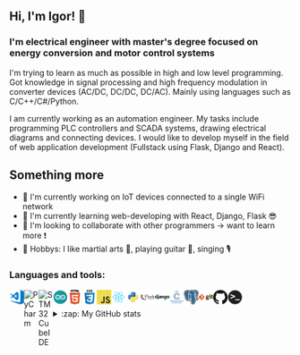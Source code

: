 ## Hi, I'm Igor! 🙂
### I'm electrical engineer with master's degree focused on energy conversion and motor control systems

I'm trying to learn as much as possible in high and low level programming. Got knowledge in signal processing and high frequency modulation in converter devices (AC/DC, DC/DC, DC/AC). Mainly using languages such as C/C++/C#/Python.

I am currently working as an automation engineer. My tasks include programming PLC controllers and SCADA systems, drawing electrical diagrams and connecting devices. I would like to develop myself in the field of web application development (Fullstack using Flask, Django and React).

## Something more
- 🥅 I'm currently working on IoT devices connected to a single WiFi network 
- 🍁 I'm currently learning web-developing with React, Django, Flask 😎
- 📱 I'm looking to collaborate with other programmers -> want to learn more ❗
- 🔦 Hobbys: I like martial arts 🥋, playing guitar 🎸, singing 🎙️

### Languages and tools:

<img align="left" alt="Visual Studio Code" width="26px" src="https://raw.githubusercontent.com/github/explore/80688e429a7d4ef2fca1e82350fe8e3517d3494d/topics/visual-studio-code/visual-studio-code.png" />
<img align="left" alt="PyCharm" width="26px" src="https://external-content.duckduckgo.com/iu/?u=https%3A%2F%2Fwww.pnglib.com%2Fwp-content%2Fuploads%2F2020%2F08%2Fpycharm-logo_5f33f6fdb32e6.png&f=1&nofb=1" />
<img align="left" alt="STM32CubeIDE" width="26px" src="https://external-content.duckduckgo.com/iu/?u=https%3A%2F%2Fdl.flathub.org%2Frepo%2Fappstream%2Fx86_64%2Ficons%2F128x128%2Fcom.st.STM32CubeIDE.png&f=1&nofb=1" />
<img align="left" alt="Arduino" width="26px" src="https://raw.githubusercontent.com/github/explore/80688e429a7d4ef2fca1e82350fe8e3517d3494d/topics/arduino/arduino.png" />
<img align="left" alt="HTML5" width="26px" src="https://raw.githubusercontent.com/github/explore/80688e429a7d4ef2fca1e82350fe8e3517d3494d/topics/html/html.png" />
<img align="left" alt="CSS3" width="26px" src="https://raw.githubusercontent.com/github/explore/80688e429a7d4ef2fca1e82350fe8e3517d3494d/topics/css/css.png" />
<img align="left" alt="JavaScript" width="26px" src="https://raw.githubusercontent.com/github/explore/80688e429a7d4ef2fca1e82350fe8e3517d3494d/topics/javascript/javascript.png" />
<img align="left" alt="React" width="26px" src="https://raw.githubusercontent.com/github/explore/80688e429a7d4ef2fca1e82350fe8e3517d3494d/topics/react/react.png" />
<img align="left" alt="Python" width="26px" src="https://raw.githubusercontent.com/github/explore/80688e429a7d4ef2fca1e82350fe8e3517d3494d/topics/python/python.png" />
<img align="left" alt="Flask" width="26px" src="https://raw.githubusercontent.com/github/explore/80688e429a7d4ef2fca1e82350fe8e3517d3494d/topics/flask/flask.png" />
<img align="left" alt="Django" width="26px" src="https://raw.githubusercontent.com/github/explore/80688e429a7d4ef2fca1e82350fe8e3517d3494d/topics/django/django.png" />
<img align="left" alt="C" width="26px" src="https://raw.githubusercontent.com/github/explore/80688e429a7d4ef2fca1e82350fe8e3517d3494d/topics/c/c.png" />
<img align="left" alt="Postgres" width="26px" src="https://raw.githubusercontent.com/github/explore/80688e429a7d4ef2fca1e82350fe8e3517d3494d/topics/postgresql/postgresql.png" />
<img align="left" alt="Git" width="26px" src="https://raw.githubusercontent.com/github/explore/80688e429a7d4ef2fca1e82350fe8e3517d3494d/topics/git/git.png" />
<img align="left" alt="GitHub" width="26px" src="https://raw.githubusercontent.com/github/explore/78df643247d429f6cc873026c0622819ad797942/topics/github/github.png" />
<img align="left" alt="Terminal" width="26px" src="https://raw.githubusercontent.com/github/explore/80688e429a7d4ef2fca1e82350fe8e3517d3494d/topics/terminal/terminal.png" />


<br />
<br />

<details> 
  <summary>:zap: My GitHub stats</summary>
  <img align="left" alt="GitHub Stats" src="https://github-readme-stats.codestackr.vercel.app/api?username=ig011&show_icons=true&hide_border=true" />
</details>
